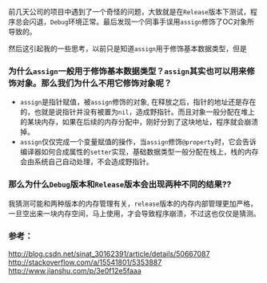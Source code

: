 前几天公司的项目中遇到了一个奇怪的问题，大致就是在`Release`版本下测试，程序总会闪退，`Debug`环境正常。最后发现一个同事手误用`assign`修饰了OC对象所导致的。

然后这引起我的一些思考，以前只是知道`assign`用于修饰基本数据类型，但是
### 为什么`assign`一般用于修饰基本数据类型？`assign`其实也可以用来修饰对象。那么我们为什么不用它修饰对象呢？

- `assign`是指针赋值，被`assign`修饰的对象, 在释放之后，指针的地址还是存在的，也就是说指针并没有被置为`nil`，造成野指针。而且对象一般分配在堆上的某块内存，如果在后续的内存分配中，刚好分到了这块地址，程序就会崩溃掉。
- `assign`仅仅完成一个变量赋值的操作，当`assign`修饰`@property`时，它会告诉编译器如何合成属性的`setter`实现，基础数据类型一般分配在栈上，栈的内存会由系统自己自动处理，不会造成野指针。

### 那么为什么`Debug`版本和`Release`版本会出现两种不同的结果??
我猜测可能和两种版本的内存管理有关，`release`版本的内存内部管理更加严格，一旦空出来一块内存空间，马上使用，才会导致程序崩溃，不过这也仅仅是猜测。

### 参考：
http://blog.csdn.net/sinat_30162391/article/details/50667087  
http://stackoverflow.com/a/15541801/5353887  
http://www.jianshu.com/p/3e0f12e5faaa